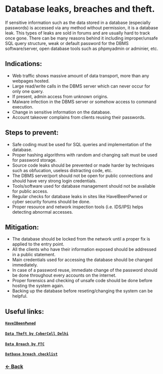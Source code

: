 # Database leaks, breaches and theft.
If sensitive information such as the data stored in a database (especially passwords) is accessed via any method without permission, it is a database leak. This types of leaks are sold in forums and are usually hard to track once gone.
There can be many reasons behind it including improper/unsafe SQL query structure, weak or default password for the DBMS software/server, open database tools such as phpmyadmin or adminier, etc.

## Indications:
- Web traffic shows massive amount of data transport, more than any webpages hosted.
- Large read/write calls in the DBMS server which can never occur for only one query.
- If present, admin access from unknown origins.
- Malware infection in the DBMS server or somehow access to command execution.
- Change in sensitive information on the database.
- Account takeover complains from clients reusing their passwords.

## Steps to prevent:
- Safe coding must be used for SQL queries and implementation of the database.
- Proper hashing algorithms with random and changing salt must be used for password storage.
- Source code leaks should be prevented or made harder by techniques such as obfucation, useless distracting code, etc.
- The DBMS server/port should not be open for public connections and should have very strong login credentials.
- Tools/software used for database management should not be available for public access.
- Regular checks for database leaks in sites like HaveIBeenPwned or cyber security forums should be done.
- Proper resource and network inspection tools (i.e. IDS/IPS) helps detecting abnormal accesses.

## Mitigation:
- The database should be locked from the network until a proper fix is applied to the entry point.
- All the clients who have their information exposed should be addressed in a public statement.
- Main credentials used for accessing the database should be changed immediately.
- In case of a password reuse, immediate change of the password should be done throughout every accounts on the internet.
- Proper forensics and checking of unsafe code should be done before hosting the system again.
- Backing up the database before reseting/changing the system can be helpful.

## Useful links:
#### [`HaveIBeenPwned`](https://haveibeenpwned.com/)
#### [`Data Theft by CyberCell Delhi`](http://www.cybercelldelhi.in/datatheft.html)
#### [`Data Breach by FTC`](https://www.ftc.gov/data-breach-resources)
#### [`Datbase breach checklist`](https://www.itgovernance.co.uk/blog/your-checklist-for-responding-to-and-reporting-data-breaches)

### [← Back](index.md)
